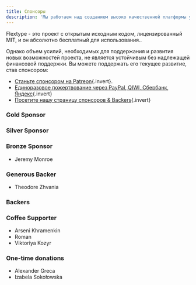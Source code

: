 ```yaml
---
title: Спонсоры
description: 'Мы работаем над созданием высоко качественной платформы управления контентом!'
---
```


Flextype - это проект с открытым исходным кодом, лицензированный MIT, и он абсолютно бесплатный для использования..

Однако объем усилий, необходимых для поддержания и развития новых возможностей проекта, не является устойчивым без надлежащей финансовой поддержки. Вы можете поддержать его текущее развитие, став спонсором:

* [Станьте спонсором на Patreon](https://www.patreon.com/awilum ""){.invert}.
* [Единоразовое пожертвование через PayPal, QIWI, Сбербанк, Яндекс](//flextype.org/en/one-time-donation ""){.invert}
* [Посетите нашу страницу спонсоров & Backers](//flextype.org/en/sponsors ""){.invert}

### Gold Sponsor

### Silver Sponsor

### Bronze Sponsor
* Jeremy Monroe

### Generous Backer
* Theodore Zhvania

### Backers

### Coffee Supporter
* Arseni Khramenkin
* Roman
* Viktoriya Kozyr

### One-time donations
* Alexander Greca
* Izabela Sokołowska
